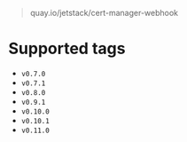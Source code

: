 > quay.io/jetstack/cert-manager-webhook

# Supported tags
- `v0.7.0`
- `v0.7.1`
- `v0.8.0`
- `v0.9.1`
- `v0.10.0`
- `v0.10.1`
- `v0.11.0`